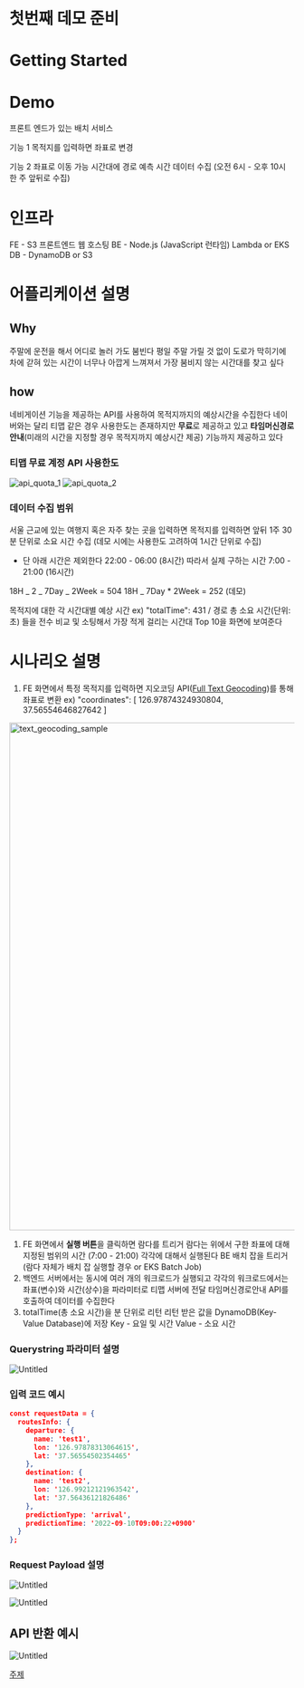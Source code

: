 # 첫번째 데모 준비

# Getting Started

# Demo

프론트 엔드가 있는 배치 서비스

기능 1
목적지를 입력하면 좌표로 변경

기능 2
좌표로 이동 가능 시간대에 경로 예측 시간 데이터 수집 (오전 6시 - 오후 10시 한 주 앞뒤로 수집)

# 인프라

FE - S3 프론트엔드 웹 호스팅
BE - Node.js (JavaScript 런타임) Lambda or EKS
DB - DynamoDB or S3

# 어플리케이션 설명

## Why

주말에 운전을 해서 어디로 놀러 가도 붐빈다
평일 주말 가릴 것 없이 도로가 막히기에
차에 갇혀 있는 시간이 너무나 아깝게 느껴져서
가장 붐비지 않는 시간대를 찾고 싶다

## how

네비게이션 기능을 제공하는 API를 사용하여 목적지까지의 예상시간을 수집한다
네이버와는 달리 티맵 같은 경우 사용한도는 존재하지만 **무료**로 제공하고 있고
**타임머신경로안내**(미래의 시간을 지정할 경우 목적지까지 예상시간 제공) 기능까지 제공하고 있다

### 티맵 무료 계정 API 사용한도

![api_quota_1](https://github.com/jacksalvador/demo_01/assets/26760684/cff04448-382c-4d24-b76b-9a61b3c799e1)
![api_quota_2](https://github.com/jacksalvador/demo_01/assets/26760684/c2155da0-b294-4c93-9e43-6c9807e42fbb)

### 데이터 수집 범위

서울 근교에 있는 여행지 혹은 자주 찾는 곳을 입력하면
목적지를 입력하면 앞뒤 1주 30분 단위로 소요 시간 수집
(데모 시에는 사용한도 고려하여 1시간 단위로 수집)

- 단 아래 시간은 제외한다
  22:00 - 06:00 (8시간)
  따라서 실제 구하는 시간 7:00 - 21:00 (16시간)

18H _ 2 _ 7Day _ 2Week = 504
18H _ 7Day \* 2Week = 252 (데모)

목적지에 대한 각 시간대별 예상 시간
ex) "totalTime": 431 / 경로 총 소요 시간(단위: 초) 들을 전수 비교 및 소팅해서
가장 적게 걸리는 시간대 Top 10을 화면에 보여준다

# 시나리오 설명

1. FE 화면에서 특정 목적지를 입력하면
   지오코딩 API([Full Text Geocoding](https://tmapapi.sktelecom.com/main.html#webservice/sample/WebSampleFullAddrGeo))를 통해 좌표로 변환
   ex) "coordinates": [ 126.97874324930804, 37.56554646827642 ]

<img width="897" alt="text_geocoding_sample" src="https://github.com/jacksalvador/demo_01/assets/26760684/10d775a5-7728-4181-881c-5d33cfc2dfe1">

1. FE 화면에서 **실행 버튼**을 클릭하면 람다를 트리거
   람다는 위에서 구한 좌표에 대해 지정된 범위의 시간 (7:00 - 21:00)
   각각에 대해서 실행된다
   BE 배치 잡을 트리거(람다 자체가 배치 잡 실행할 경우 or EKS Batch Job)
2. 백엔드 서버에서는 동시에 여러 개의 워크로드가 실행되고
   각각의 워크로드에서는 좌표(변수)와 시간(상수)을 파라미터로 티맵 서버에 전달
   타임머신경로안내 API를 호출하여 데이터를 수집한다
3. totalTime(총 소요 시간)을 분 단위로 리턴
   리턴 받은 값을 DynamoDB(Key-Value Database)에 저장
   Key - 요일 및 시간
   Value - 소요 시간

### Querystring 파라미터 설명

![Untitled](https://prod-files-secure.s3.us-west-2.amazonaws.com/f07d933c-be48-4492-b1da-c2e8dfc831f2/3412c7fd-68ac-46f9-be31-d5a64373ea96/Untitled.png)

### 입력 코드 예시

```json
const requestData = {
  routesInfo: {
    departure: {
      name: 'test1',
      lon: '126.97878313064615',
      lat: '37.56554502354465'
    },
    destination: {
      name: 'test2',
      lon: '126.99212121963542',
      lat: '37.56436121826486'
    },
    predictionType: 'arrival',
    predictionTime: '2022-09-10T09:00:22+0900'
  }
};
```

### Request Payload 설명

![Untitled](https://prod-files-secure.s3.us-west-2.amazonaws.com/f07d933c-be48-4492-b1da-c2e8dfc831f2/67b050cd-b5ca-4127-862d-6bea3efef395/Untitled.png)

![Untitled](https://prod-files-secure.s3.us-west-2.amazonaws.com/f07d933c-be48-4492-b1da-c2e8dfc831f2/1f7d5fa6-7ae4-4773-b05e-68b83984bac5/Untitled.png)

## API 반환 예시

![Untitled](https://prod-files-secure.s3.us-west-2.amazonaws.com/f07d933c-be48-4492-b1da-c2e8dfc831f2/63ef0d48-4fca-4dbd-845e-c8dcefbeaf9d/Untitled.png)

[주제](https://www.notion.so/37c78d72b94746799e12f3b8e0fca6eb?pvs=21)
